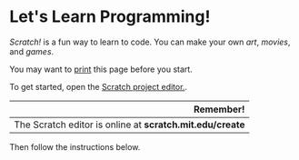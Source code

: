 # Let's Learn Programming!

*Scratch!* is a fun way to learn to code. You can make your own *art*, *movies*, and *games*. 

You may want to <a href="" onClick="window.print();return false">print</a> this page before you start.

To get started, open the
<a href="https://scratch.mit.edu/projects/editor/" target="_blank">Scratch project editor.</a>. 
  
| Remember! |
| ------:| 
| The Scratch editor is online at **scratch.mit.edu/create**   |  

Then follow the instructions below.
